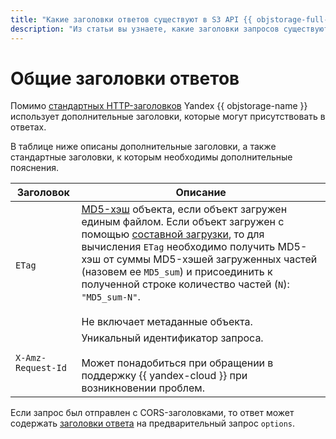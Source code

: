 ```yaml
---
title: "Какие заголовки ответов существуют в S3 API {{ objstorage-full-name }}"
description: "Из статьи вы узнаете, какие заголовки запросов существуют в S3 API."
---
```


# Общие заголовки ответов

Помимо [стандартных HTTP-заголовков](https://en.wikipedia.org/wiki/List_of_HTTP_header_fields) Yandex {{ objstorage-name }} использует дополнительные заголовки, которые могут присутствовать в ответах.

В таблице ниже описаны дополнительные заголовки, а также стандартные заголовки, к которым необходимы дополнительные пояснения.

Заголовок | Описание
----- | -----
`ETag` | [MD5-хэш](https://ru.wikipedia.org/wiki/MD5) объекта, если объект загружен единым файлом. Если объект загружен с помощью [составной загрузки](../../concepts/multipart.md), то для вычисления `ETag` необходимо получить MD5-хэш от суммы MD5-хэшей загруженных частей (назовем ее `MD5_sum`) и присоединить к полученной строке количество частей (`N`): `"MD5_sum-N"`.<br/><br/>Не включает метаданные объекта.
`X-Amz-Request-Id` | Уникальный идентификатор запроса.<br/><br/>Может понадобиться при обращении в поддержку {{ yandex-cloud }} при возникновении проблем.


Если запрос был отправлен с CORS-заголовками, то ответ может содержать [заголовки ответа](object/options.md#response-headers) на предварительный запрос `options`.
